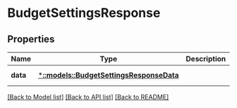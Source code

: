 # BudgetSettingsResponse

## Properties
Name | Type | Description | Notes
------------ | ------------- | ------------- | -------------
**data** | [***::models::BudgetSettingsResponseData**](BudgetSettingsResponse_data.md) |  | [default to null]

[[Back to Model list]](../README.md#documentation-for-models) [[Back to API list]](../README.md#documentation-for-api-endpoints) [[Back to README]](../README.md)


